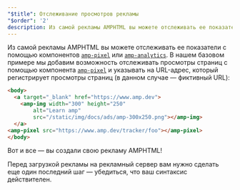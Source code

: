 ```yaml
---
"$title": Отслеживание просмотров рекламы
"$order": '2'
description: Из самой рекламы AMPHTML вы можете отслеживать ее показатели с помощью компонентов amp-pixel или amp-analytics. В нашем базовом примере мы добавим возможность отслеживать просмотры страниц ...
---
```


Из самой рекламы AMPHTML вы можете отслеживать ее показатели с помощью компонентов [`amp-pixel`](../../../../documentation/components/reference/amp-pixel.md) или [`amp-analytics`](../../../../documentation/components/reference/amp-analytics.md). В нашем базовом примере мы добавим возможность отслеживать просмотры страниц с помощью компонента [`amp-pixel`](../../../../documentation/components/reference/amp-pixel.md) и указывать на URL-адрес, который регистрирует просмотры страниц (в данном случае — фиктивный URL):

```html
<body>
  <a target="_blank" href="https://www.amp.dev">
    <amp-img width="300" height="250"
        alt="Learn amp"
        src="/static/img/docs/ads/amp-300x250.png"></amp-img>
  </a>
<amp-pixel src="https://www.amp.dev/tracker/foo"></amp-pixel>
</body>
```

Вот и все — вы создали свою рекламу AMPHTML!

Перед загрузкой рекламы на рекламный сервер вам нужно сделать еще один последний шаг — убедиться, что ваш синтаксис действителен.
